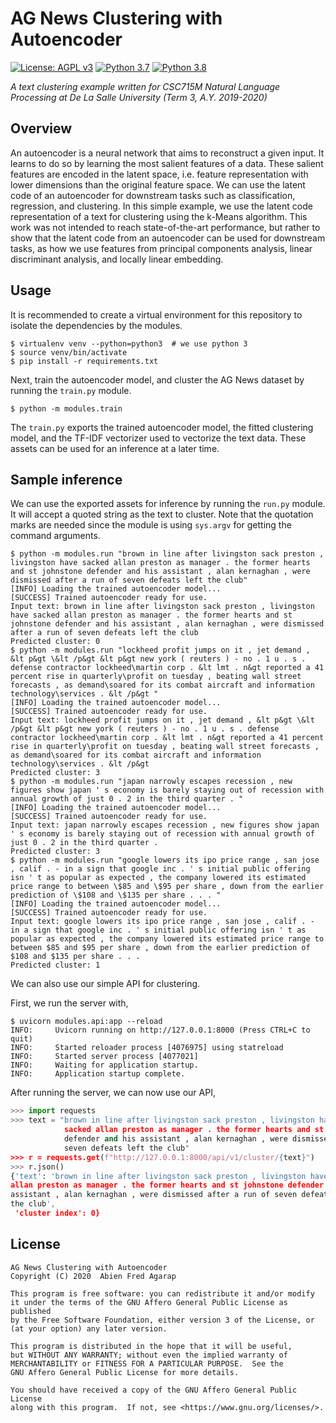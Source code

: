 # AG News Clustering with Autoencoder

[![License: AGPL v3](https://img.shields.io/badge/License-AGPL%20v3-blue.svg)](https://www.gnu.org/licenses/agpl-3.0)
[![Python 3.7](https://img.shields.io/badge/python-3.7-blue.svg)](https://www.python.org/downloads/release/python-377/)
[![Python 3.8](https://img.shields.io/badge/python-3.8-blue.svg)](https://www.python.org/downloads/release/python-382/)

_A text clustering example written for CSC715M Natural Language Processing at De La Salle University (Term 3, A.Y. 2019-2020)_

## Overview

An autoencoder is a neural network that aims to reconstruct a given input. It
learns to do so by learning the most salient features of a data. These salient
features are encoded in the latent space, i.e. feature representation with
lower dimensions than the original feature space. We can use the latent code of
an autoencoder for downstream tasks such as classification, regression, and
clustering. In this simple example, we use the latent code representation of a
text for clustering using the k-Means algorithm. This work was not intended to
reach state-of-the-art performance, but rather to show that the latent code
from an autoencoder can be used for downstream tasks, as how we use features
from principal components analysis, linear discriminant analysis, and locally
linear embedding.

## Usage

It is recommended to create a virtual environment for this repository to
isolate the dependencies by the modules.

```buildoutcfg
$ virtualenv venv --python=python3  # we use python 3
$ source venv/bin/activate
$ pip install -r requirements.txt
```

Next, train the autoencoder model, and cluster the AG News
dataset by running the `train.py` module.

```buildoutcfg
$ python -m modules.train
```

The `train.py` exports the trained autoencoder model, the fitted clustering
model, and the TF-IDF vectorizer used to vectorize the text data. These assets
can be used for an inference at a later time.

## Sample inference

We can use the exported assets for inference by running the `run.py` module. It
will accept a quoted string as the text to cluster. Note that the quotation
marks are needed since the module is using `sys.argv` for getting the command
arguments.

```buildoutcfg
$ python -m modules.run "brown in line after livingston sack preston , livingston have sacked allan preston as manager . the former hearts and st johnstone defender and his assistant , alan kernaghan , were dismissed after a run of seven defeats left the club"
[INFO] Loading the trained autoencoder model...
[SUCCESS] Trained autoencoder ready for use.
Input text: brown in line after livingston sack preston , livingston have sacked allan preston as manager . the former hearts and st johnstone defender and his assistant , alan kernaghan , were dismissed after a run of seven defeats left the club
Predicted cluster: 0
$ python -m modules.run "lockheed profit jumps on it , jet demand , &lt p&gt \&lt /p&gt &lt p&gt new york ( reuters ) - no . 1 u . s . defense contractor lockheed\martin corp . &lt lmt . n&gt reported a 41 percent rise in quarterly\profit on tuesday , beating wall street forecasts , as demand\soared for its combat aircraft and information technology\services . &lt /p&gt "
[INFO] Loading the trained autoencoder model...
[SUCCESS] Trained autoencoder ready for use.
Input text: lockheed profit jumps on it , jet demand , &lt p&gt \&lt /p&gt &lt p&gt new york ( reuters ) - no . 1 u . s . defense contractor lockheed\martin corp . &lt lmt . n&gt reported a 41 percent rise in quarterly\profit on tuesday , beating wall street forecasts , as demand\soared for its combat aircraft and information technology\services . &lt /p&gt
Predicted cluster: 3
$ python -m modules.run "japan narrowly escapes recession , new figures show japan ' s economy is barely staying out of recession with annual growth of just 0 . 2 in the third quarter . "
[INFO] Loading the trained autoencoder model...
[SUCCESS] Trained autoencoder ready for use.
Input text: japan narrowly escapes recession , new figures show japan ' s economy is barely staying out of recession with annual growth of just 0 . 2 in the third quarter .
Predicted cluster: 3
$ python -m modules.run "google lowers its ipo price range , san jose , calif . - in a sign that google inc . ' s initial public offering isn ' t as popular as expected , the company lowered its estimated price range to between \$85 and \$95 per share , down from the earlier prediction of \$108 and \$135 per share . . . "
[INFO] Loading the trained autoencoder model...
[SUCCESS] Trained autoencoder ready for use.
Input text: google lowers its ipo price range , san jose , calif . - in a sign that google inc . ' s initial public offering isn ' t as popular as expected , the company lowered its estimated price range to between $85 and $95 per share , down from the earlier prediction of $108 and $135 per share . . .
Predicted cluster: 1
```

We can also use our simple API for clustering.

First, we run the server with,

```buildoutcfg
$ uvicorn modules.api:app --reload
INFO:     Uvicorn running on http://127.0.0.1:8000 (Press CTRL+C to quit)
INFO:     Started reloader process [4076975] using statreload
INFO:     Started server process [4077021]
INFO:     Waiting for application startup.
INFO:     Application startup complete.
```

After running the server, we can now use our API,

```python
>>> import requests
>>> text = "brown in line after livingston sack preston , livingston have
            sacked allan preston as manager . the former hearts and st johnstone
            defender and his assistant , alan kernaghan , were dismissed after a run of
            seven defeats left the club"
>>> r = requests.get(f"http://127.0.0.1:8000/api/v1/cluster/{text}")
>>> r.json()
{'text': 'brown in line after livingston sack preston , livingston have sacked
allan preston as manager . the former hearts and st johnstone defender and his
assistant , alan kernaghan , were dismissed after a run of seven defeats left
the club',
 'cluster index': 0}
```

## License

```
AG News Clustering with Autoencoder
Copyright (C) 2020  Abien Fred Agarap

This program is free software: you can redistribute it and/or modify
it under the terms of the GNU Affero General Public License as published
by the Free Software Foundation, either version 3 of the License, or
(at your option) any later version.

This program is distributed in the hope that it will be useful,
but WITHOUT ANY WARRANTY; without even the implied warranty of
MERCHANTABILITY or FITNESS FOR A PARTICULAR PURPOSE.  See the
GNU Affero General Public License for more details.

You should have received a copy of the GNU Affero General Public License
along with this program.  If not, see <https://www.gnu.org/licenses/>.
```

